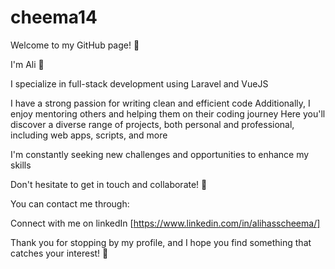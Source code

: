 # cheema14


Welcome to my GitHub page! 🎉

I'm Ali 👋

I specialize in full-stack development using Laravel and VueJS

I have a strong passion for writing clean and efficient code
Additionally, I enjoy mentoring others and helping them on their coding journey
Here you'll discover a diverse range of projects, both personal and professional, including web apps, scripts, and more

I'm constantly seeking new challenges and opportunities to enhance my skills

Don't hesitate to get in touch and collaborate! 🤝

You can contact me through:

Connect with me on linkedIn [https://www.linkedin.com/in/alihasscheema/]

Thank you for stopping by my profile, and I hope you find something that catches your interest! 🚀
